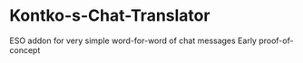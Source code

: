 # Kontko-s-Chat-Translator
ESO addon for very simple word-for-word of chat messages
Early proof-of-concept
